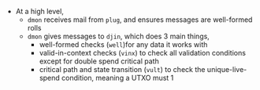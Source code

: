 - At a high level,
	- `dmon` receives mail from `plug`, and ensures messages are well-formed rolls
	- `dmon` gives messages to `djin`, which does 3 main things,
		- well-formed checks (`well`)for any data it works with
		- valid-in-context checks (`vinx`) to check all validation conditions except for double spend critical path
		- critical path and state transition (`vult`) to check the unique-live-spend condition, meaning a UTXO must 1